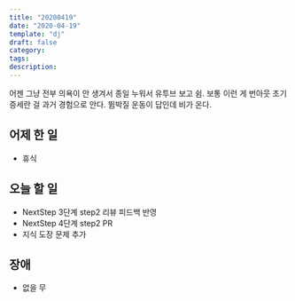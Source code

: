 ```yaml
---
title: "20200419"
date: "2020-04-19"
template: "dj"
draft: false
category:
tags:
description:
---
```


어젠 그냥 전부 의욕이 안 생겨서
종일 누워서 유투브 보고 쉼.
보통 이런 게 번아웃 초기 증세란 걸 과거 경험으로 안다.
뜀박질 운동이 답인데 비가 온다.

## 어제 한 일

* 휴식

## 오늘 할 일

* NextStep 3단계 step2 리뷰 피드백 반영
* NextStep 4단계 step2 PR
* 지식 도장 문제 추가

## 장애

* 없을 무
